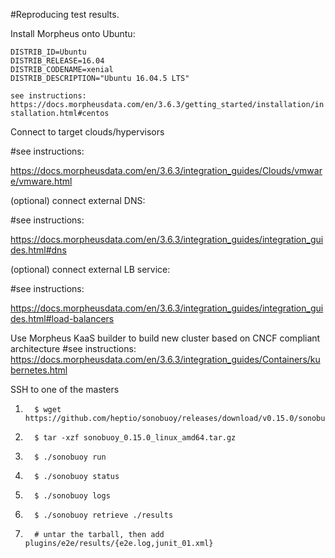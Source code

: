#Reproducing test results. 

Install Morpheus onto Ubuntu:
```console
DISTRIB_ID=Ubuntu
DISTRIB_RELEASE=16.04
DISTRIB_CODENAME=xenial
DISTRIB_DESCRIPTION="Ubuntu 16.04.5 LTS"
```


``
see instructions:
https://docs.morpheusdata.com/en/3.6.3/getting_started/installation/installation.html#centos
``
  

Connect to target clouds/hypervisors

#see instructions:

https://docs.morpheusdata.com/en/3.6.3/integration_guides/Clouds/vmware/vmware.html

(optional) connect external DNS:

#see instructions:

https://docs.morpheusdata.com/en/3.6.3/integration_guides/integration_guides.html#dns

(optional) connect external LB service:

#see instructions:

https://docs.morpheusdata.com/en/3.6.3/integration_guides/integration_guides.html#load-balancers

Use Morpheus KaaS builder to build new cluster based on CNCF compliant architecture
#see instructions:
https://docs.morpheusdata.com/en/3.6.3/integration_guides/Containers/kubernetes.html

SSH to one of the masters
1.       $ wget https://github.com/heptio/sonobuoy/releases/download/v0.15.0/sonobuoy_0.15.0_linux_amd64.tar.gz
2.       $ tar -xzf sonobuoy_0.15.0_linux_amd64.tar.gz
3.       $ ./sonobuoy run
4.       $ ./sonobuoy status
5.       $ ./sonobuoy logs
6.       $ ./sonobuoy retrieve ./results
7.       # untar the tarball, then add plugins/e2e/results/{e2e.log,junit_01.xml}
 
